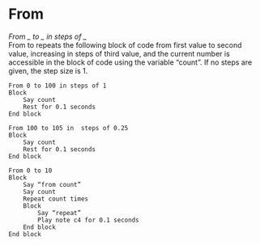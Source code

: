 # From
*From _ to _ in steps of _*  
From to repeats the following block of code from first value to second value, increasing in steps of third 
value, and the current number is accessible in the block of code using the variable “count”. If no steps are 
given, the step size is 1.

```
From 0 to 100 in steps of 1
Block
    Say count
    Rest for 0.1 seconds
End block
```

```
From 100 to 105 in  steps of 0.25
Block
    Say count
    Rest for 0.1 seconds
End block
```

```
From 0 to 10
Block
    Say “from count”
    Say count
    Repeat count times
    Block
        Say “repeat”
        Play note c4 for 0.1 seconds
    End block
End block
```